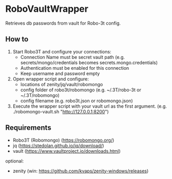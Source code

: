 # RoboVaultWrapper
Retrieves db passwords from vault for Robo-3t config.

## How to
1. Start Robo3T and configure your connections:
    - Connection Name must be secret vault path (e.g. secrets/mongo/credentials becomes secrets.mongo.credentials)
    - Authentication must be enabled for this connection
    - Keep username and password empty
2. Open wrapper script and configure:
    - locations of zenity/jq/vault/robomongo
    - config folder of robo3t/robomongo (e.g. ~/.3T/robo-3t or ~/.3T/robomongo)
    - config filename (e.g. robo3t.json or robomongo.json)
3. Execute the wrapper script with your vault url as the first argument. (e.g. ./robomongo-vault.sh "http://127.0.0.1:8200")

## Requirements
- Robo3T (Robomongo) (https://robomongo.org/)
- jq (https://stedolan.github.io/jq/download/) 
- vault (https://www.vaultproject.io/downloads.html)

optional:
- zenity (win: https://github.com/kvaps/zenity-windows/releases)